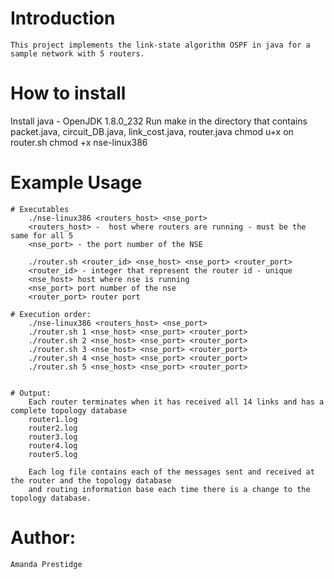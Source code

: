 # Introduction
	This project implements the link-state algorithm OSPF in java for a sample network with 5 routers. 

# How to install
Install java - OpenJDK 1.8.0_232
	Run make in the directory that contains packet.java, circuit_DB.java, link_cost.java, router.java
	chmod u+x on router.sh
	chmod +x nse-linux386

# Example Usage
	# Executables
		./nse-linux386 <routers_host> <nse_port>
		<routers_host> -  host where routers are running - must be the same for all 5
		<nse_port> - the port number of the NSE

		./router.sh <router_id> <nse_host> <nse_port> <router_port>
		<router_id> - integer that represent the router id - unique
		<nse_host> host where nse is running
		<nse_port> port number of the nse
		<router_port> router port

	# Execution order:
		./nse-linux386 <routers_host> <nse_port>
		./router.sh 1 <nse_host> <nse_port> <router_port>
		./router.sh 2 <nse_host> <nse_port> <router_port>
		./router.sh 3 <nse_host> <nse_port> <router_port>
		./router.sh 4 <nse_host> <nse_port> <router_port>
		./router.sh 5 <nse_host> <nse_port> <router_port>


	# Output:
		Each router terminates when it has received all 14 links and has a complete topology database
		router1.log
		router2.log 
		router3.log
		router4.log
		router5.log

		Each log file contains each of the messages sent and received at the router and the topology database
		and routing information base each time there is a change to the topology database. 

# Author:
	Amanda Prestidge
